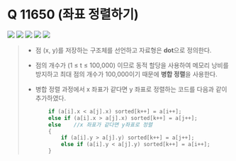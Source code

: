 # Q 11650 (좌표 정렬하기)

<img src="https://img.shields.io/badge/Level-Silver 5-lightgrey"> <img src="https://img.shields.io/badge/Memory-2680%20KB-blue"> <img src="https://img.shields.io/badge/Time-64%20ms-brightgreen"> <img src="https://img.shields.io/badge/Length-1151%20B-red"> <img src="https://img.shields.io/badge/Language-C-blueviolet">



> - 점 (x, y)를 저장하는 구조체를 선언하고 자료형은 **dot**으로 정의한다.
>
> - 점의 개수가 (1 ≤ t ≤ 100,000) 이므로 동적 할당을 사용하여 메모리 낭비를 방지하고 최대 점의 개수가 100,000이기 때문에 **병합 정렬**을 사용한다.
>
> - 병합 정렬 과정에서 x 좌표가 같다면 y 좌표로 정렬하는 코드를 다음과 같이 추가하였다.
>
>   ```c
>   	if (a[i].x < a[j].x) sorted[k++] = a[i++];
>   	else if (a[i].x > a[j].x) sorted[k++] = a[j++];
>   	else	//x 좌표가 같다면 y좌표로 정렬
>   	{
>   		if (a[i].y > a[j].y) sorted[k++] = a[j++];
>   		else if (a[i].y < a[j].y) sorted[k++] = a[i++];
>   	}
>   ```

